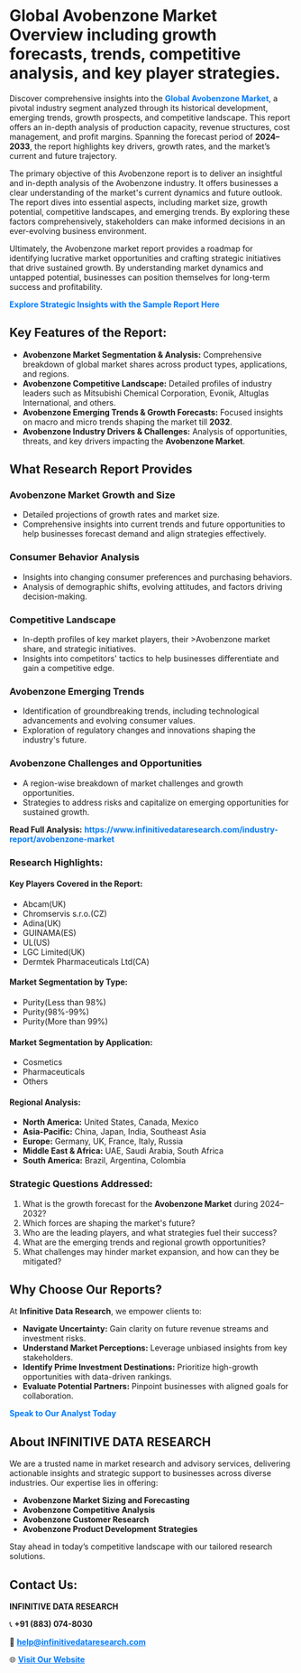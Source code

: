 <h1>Global Avobenzone Market Overview including growth forecasts, trends, competitive analysis, and key player strategies.</h1>
<p>
Discover comprehensive insights into the 
<a href="https://www.infinitivedataresearch.com/industry-report/avobenzone-market" rel="dofollow" style="color: #007BFF; text-decoration: none;"><strong>Global Avobenzone Market</strong></a>, a pivotal industry segment analyzed through its historical development, emerging trends, growth prospects, and competitive landscape. This report offers an in-depth analysis of production capacity, revenue structures, cost management, and profit margins. Spanning the forecast period of <strong>2024–2033</strong>, the report highlights key drivers, growth rates, and the market’s current and future trajectory.
</p>
<p>
The primary objective of this Avobenzone report is to deliver an insightful and in-depth analysis of the Avobenzone industry. It offers businesses a clear understanding of the market's current dynamics and future outlook. The report dives into essential aspects, including market size, growth potential, competitive landscapes, and emerging trends. By exploring these factors comprehensively, stakeholders can make informed decisions in an ever-evolving business environment.
</p>
<p>
Ultimately, the Avobenzone market report provides a roadmap for identifying lucrative market opportunities and crafting strategic initiatives that drive sustained growth. By understanding market dynamics and untapped potential, businesses can position themselves for long-term success and profitability.
</p>
<p>
<a href="https://www.infinitivedataresearch.com/request-sample/reportId=105730" style="color: #007BFF; text-decoration: none;"><strong>Explore Strategic Insights with the Sample Report Here</strong></a>
</p>

<h2>Key Features of the Report:</h2>
<ul>
<li><strong>Avobenzone Market Segmentation & Analysis:</strong> Comprehensive breakdown of global market shares across product types, applications, and regions.</li>
<li><strong>Avobenzone Competitive Landscape:</strong> Detailed profiles of industry leaders such as Mitsubishi Chemical Corporation, Evonik, Altuglas International, and others.</li>
<li><strong>Avobenzone Emerging Trends & Growth Forecasts:</strong> Focused insights on macro and micro trends shaping the market till <strong>2032</strong>.</li>
<li><strong>Avobenzone Industry Drivers & Challenges:</strong> Analysis of opportunities, threats, and key drivers impacting the <strong>Avobenzone Market</strong>.</li>
</ul>

<h2>What Research Report Provides</h2>
<h3>Avobenzone Market Growth and Size</h3>
<ul>
<li>Detailed projections of growth rates and market size.</li>
<li>Comprehensive insights into current trends and future opportunities to help businesses forecast demand and align strategies effectively.</li>
</ul>

<h3>Consumer Behavior Analysis</h3>
<ul>
<li>Insights into changing consumer preferences and purchasing behaviors.</li>
<li>Analysis of demographic shifts, evolving attitudes, and factors driving decision-making.</li>
</ul>

<h3>Competitive Landscape</h3>
<ul>
<li>In-depth profiles of key market players, their >Avobenzone market share, and strategic initiatives.</li>
<li>Insights into competitors' tactics to help businesses differentiate and gain a competitive edge.</li>
</ul>

<h3>Avobenzone Emerging Trends</h3>
<ul>
<li>Identification of groundbreaking trends, including technological advancements and evolving consumer values.</li>
<li>Exploration of regulatory changes and innovations shaping the industry's future.</li>
</ul>

<h3>Avobenzone Challenges and Opportunities</h3>
<ul>
<li>A region-wise breakdown of market challenges and growth opportunities.</li>
<li>Strategies to address risks and capitalize on emerging opportunities for sustained growth.</li>
</ul>
<p><strong>Read Full Analysis:</strong> <a href="https://www.infinitivedataresearch.com/industry-report/avobenzone-market" rel="dofollow" style="color: #007BFF; text-decoration: none;"><strong>https://www.infinitivedataresearch.com/industry-report/avobenzone-market</strong></a></p>
<h3>Research Highlights:</h3>
<h4>Key Players Covered in the Report:</h4>
<ul><li>Abcam(UK)</li><li>Chromservis s.r.o.(CZ)</li><li>Adina(UK)</li><li>GUINAMA(ES)</li><li>UL(US)</li><li>LGC Limited(UK)</li><li>Dermtek Pharmaceuticals Ltd(CA)</li></ul>
<h4>Market Segmentation by Type:</h4>
<ul><li>Purity(Less than 98%)</li><li>Purity(98%-99%)</li><li>Purity(More than 99%)</li></ul>
<h4>Market Segmentation by Application:</h4>
<ul><li>Cosmetics</li><li>Pharmaceuticals</li><li>Others</li></ul>

<h4>Regional Analysis:</h4>
<ul>
<li><strong>North America:</strong> United States, Canada, Mexico</li>
<li><strong>Asia-Pacific:</strong> China, Japan, India, Southeast Asia</li>
<li><strong>Europe:</strong> Germany, UK, France, Italy, Russia</li>
<li><strong>Middle East & Africa:</strong> UAE, Saudi Arabia, South Africa</li>
<li><strong>South America:</strong> Brazil, Argentina, Colombia</li>
</ul>

<h3>Strategic Questions Addressed:</h3>
<ol>
<li>What is the growth forecast for the <strong>Avobenzone Market</strong> during 2024–2032?</li>
<li>Which forces are shaping the market's future?</li>
<li>Who are the leading players, and what strategies fuel their success?</li>
<li>What are the emerging trends and regional growth opportunities?</li>
<li>What challenges may hinder market expansion, and how can they be mitigated?</li>
</ol>

<h2>Why Choose Our Reports?</h2>
<p>At <strong>Infinitive Data Research</strong>, we empower clients to:</p>
<ul>
<li><strong>Navigate Uncertainty:</strong> Gain clarity on future revenue streams and investment risks.</li>
<li><strong>Understand Market Perceptions:</strong> Leverage unbiased insights from key stakeholders.</li>
<li><strong>Identify Prime Investment Destinations:</strong> Prioritize high-growth opportunities with data-driven rankings.</li>
<li><strong>Evaluate Potential Partners:</strong> Pinpoint businesses with aligned goals for collaboration.</li>
</ul>
<p><a href="https://www.infinitivedataresearch.com/industry-report/avobenzone-market" rel="dofollow" style="color: #007BFF; text-decoration: none;"><strong>Speak to Our Analyst Today</strong></a></p>

<h2>About INFINITIVE DATA RESEARCH</h2>
<p>We are a trusted name in market research and advisory services, delivering actionable insights and strategic support to businesses across diverse industries. Our expertise lies in offering:</p>
<ul>
<li><strong>Avobenzone Market Sizing and Forecasting</strong></li>
<li><strong>Avobenzone Competitive Analysis</strong></li>
<li><strong>Avobenzone Customer Research</strong></li>
<li><strong>Avobenzone Product Development Strategies</strong></li>
</ul>
<p>Stay ahead in today’s competitive landscape with our tailored research solutions.</p>

<h2>Contact Us:</h2>
<p><strong>INFINITIVE DATA RESEARCH</strong></p>
<p>📞 <strong>+91 (883) 074-8030</strong></p>
<p>📧 <strong><a href="mailto:help@infinitivedataresearch.com" style="color: #007BFF;">help@infinitivedataresearch.com</a></strong></p>
<p>🌐 <strong><a href="https://www.infinitivedataresearch.com" rel="dofollow" style="color: #007BFF;">Visit Our Website</a></strong></p>